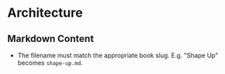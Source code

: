 # Architecture

## Markdown Content

- The filename must match the appropriate book slug. E.g. "Shape Up" becomes `shape-up.md`.
